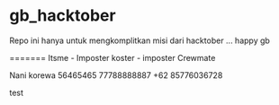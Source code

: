 # gb_hacktober
Repo ini hanya untuk mengkomplitkan misi dari hacktober ... happy gb

=======
Itsme - Imposter
koster - imposter
Crewmate

Nani korewa
56465465
77788888887
+62 85776036728

test